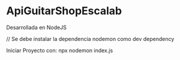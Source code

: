 # ApiGuitarShopEscalab
Desarrollada en NodeJS

// Se debe instalar la dependencia nodemon como dev dependency

Iniciar Proyecto con: npx nodemon index.js

